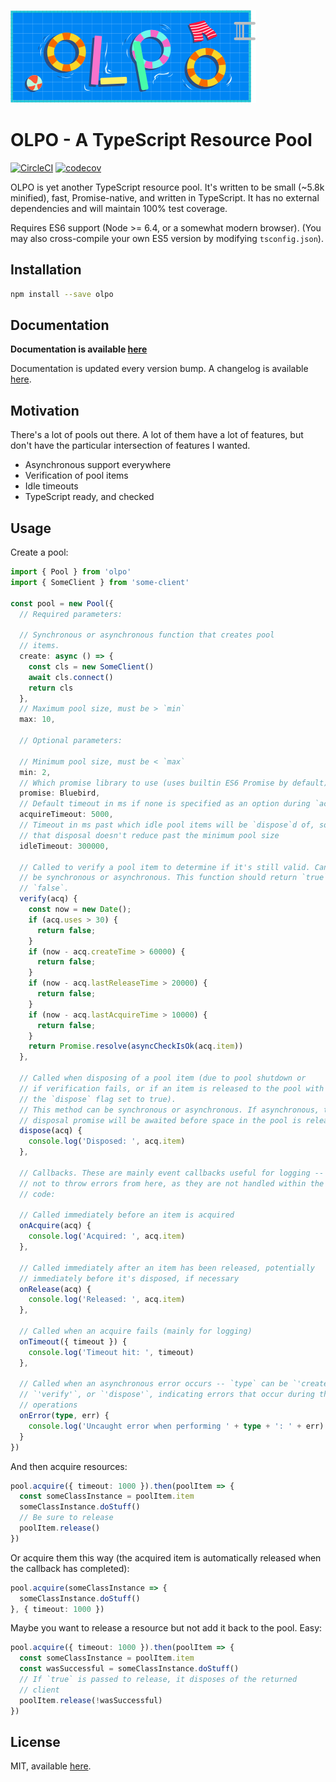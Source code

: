 ![logo](./OLPO.png)

# OLPO - A TypeScript Resource Pool

[![CircleCI](https://circleci.com/gh/twooster/olpo.svg?style=svg)](https://circleci.com/gh/twooster/olpo)
[![codecov](https://codecov.io/gh/twooster/olpo/branch/master/graph/badge.svg)](https://codecov.io/gh/twooster/olpo)

OLPO is yet another TypeScript resource pool. It's written to be small (~5.8k
minified), fast, Promise-native, and written in TypeScript.  It has no
external dependencies and will maintain 100% test coverage.

Requires ES6 support (Node >= 6.4, or a somewhat modern browser). (You may
also cross-compile your own ES5 version by modifying `tsconfig.json`).

## Installation

```sh
npm install --save olpo
```

## Documentation

**Documentation is available [here](https://twooster.github.io/olpo)**

Documentation is updated every version bump. A changelog is available
[here](https://github.com/twooster/olpo/blob/master/CHANGELOG.md).

## Motivation

There's a lot of pools out there. A lot of them have a lot of features,
but don't have the particular intersection of features I wanted.

* Asynchronous support everywhere
* Verification of pool items
* Idle timeouts
* TypeScript ready, and checked

## Usage

Create a pool:

```typescript
import { Pool } from 'olpo'
import { SomeClient } from 'some-client'

const pool = new Pool({
  // Required parameters:

  // Synchronous or asynchronous function that creates pool
  // items.
  create: async () => {
    const cls = new SomeClient()
    await cls.connect()
    return cls
  },
  // Maximum pool size, must be > `min`
  max: 10,

  // Optional parameters:

  // Minimum pool size, must be < `max`
  min: 2,
  // Which promise library to use (uses builtin ES6 Promise by default)
  promise: Bluebird,
  // Default timeout in ms if none is specified as an option during `acquire`
  acquireTimeout: 5000,
  // Timeout in ms past which idle pool items will be `dispose`d of, so long as
  // that disposal doesn't reduce past the minimum pool size
  idleTimeout: 300000,

  // Called to verify a pool item to determine if it's still valid. Can be
  // be synchronous or asynchronous. This function should return `true` or
  // `false`.
  verify(acq) {
    const now = new Date();
    if (acq.uses > 30) {
      return false;
    }
    if (now - acq.createTime > 60000) {
      return false;
    }
    if (now - acq.lastReleaseTime > 20000) {
      return false;
    }
    if (now - acq.lastAcquireTime > 10000) {
      return false;
    }
    return Promise.resolve(asyncCheckIsOk(acq.item))
  },

  // Called when disposing of a pool item (due to pool shutdown or
  // if verification fails, or if an item is released to the pool with
  // the `dispose` flag set to true).
  // This method can be synchronous or asynchronous. If asynchronous, the
  // disposal promise will be awaited before space in the pool is released.
  dispose(acq) {
    console.log('Disposed: ', acq.item)
  },

  // Callbacks. These are mainly event callbacks useful for logging -- be sure
  // not to throw errors from here, as they are not handled within the pooling
  // code:

  // Called immediately before an item is acquired
  onAcquire(acq) {
    console.log('Acquired: ', acq.item)
  },

  // Called immediately after an item has been released, potentially
  // immediately before it's disposed, if necessary
  onRelease(acq) {
    console.log('Released: ', acq.item)
  },

  // Called when an acquire fails (mainly for logging)
  onTimeout({ timeout }) {
    console.log('Timeout hit: ', timeout)
  },

  // Called when an asynchronous error occurs -- `type` can be `'create'`,
  // `'verify'`, or `'dispose'`, indicating errors that occur during those
  // operations
  onError(type, err) {
    console.log('Uncaught error when performing ' + type + ': ' + err)
  }
})
```

And then acquire resources:

```typescript
pool.acquire({ timeout: 1000 }).then(poolItem => {
  const someClassInstance = poolItem.item
  someClassInstance.doStuff()
  // Be sure to release
  poolItem.release()
})
```

Or acquire them this way (the acquired item is automatically released when the
callback has completed):

```typescript
pool.acquire(someClassInstance => {
  someClassInstance.doStuff()
}, { timeout: 1000 })
```

Maybe you want to release a resource but not add it back to the
pool. Easy:

```typescript
pool.acquire({ timeout: 1000 }).then(poolItem => {
  const someClassInstance = poolItem.item
  const wasSuccessful = someClassInstance.doStuff()
  // If `true` is passed to release, it disposes of the returned
  // client
  poolItem.release(!wasSuccessful)
})
```

## License

MIT, available [here](https://github.com/twooster/olpo/blob/master/LICENSE).
